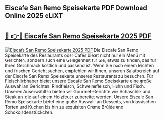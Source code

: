 ## Eiscafe San Remo Speisekarte PDF Download Online 2025 cLiXT

# <h2><a href="http://gc6jemj.nevu.top/?p=Eiscafe+San+Remo+Speisekarte">🔗 👉🔴 Eiscafe San Remo Speisekarte 2025 PDF</a></h2>

[![Eiscafe San Remo Speisekarte 2025 PDF](https://i.imgur.com/dBaPXMq.png)](http://gc6jemj.nevu.top/?p=Eiscafe+San+Remo+Speisekarte)
Die Eiscafe San Remo Speisekarte des Restaurants oder Cafés bietet nicht nur ein Menü mit Gerichten, sondern auch eine Gelegenheit für Sie, etwas zu finden, das für Ihren Geschmack köstlich und passend ist. Wenn Sie nach einem leichten und frischen Gericht suchen, empfehlen wir Ihnen, unseren Salatbereich auf der Eiscafe San Remo Speisekarte unseres Restaurants zu besuchen. Für Fleischliebhaber bietet unsere Eiscafe San Remo Speisekarte eine große Auswahl an Gerichten: Rindfleisch, Schweinefleisch, Huhn und Fisch. Unseren Auserwählten bieten wir Gourmet-Gerichte wie Schaschlik und Steak an, die auf einem Holzfeuer zubereitet werden. Unsere Eiscafe San Remo Speisekarte bietet eine große Auswahl an Desserts, von klassischen Torten und Kuchen bis hin zu exquisiten Crème Brûlée und Schokoladenstückchen.
